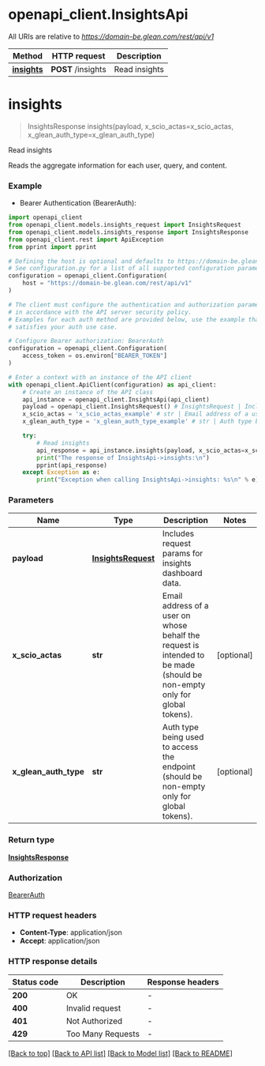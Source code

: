 # openapi_client.InsightsApi

All URIs are relative to *https://domain-be.glean.com/rest/api/v1*

Method | HTTP request | Description
------------- | ------------- | -------------
[**insights**](InsightsApi.md#insights) | **POST** /insights | Read insights


# **insights**
> InsightsResponse insights(payload, x_scio_actas=x_scio_actas, x_glean_auth_type=x_glean_auth_type)

Read insights

Reads the aggregate information for each user, query, and content.

### Example

* Bearer Authentication (BearerAuth):

```python
import openapi_client
from openapi_client.models.insights_request import InsightsRequest
from openapi_client.models.insights_response import InsightsResponse
from openapi_client.rest import ApiException
from pprint import pprint

# Defining the host is optional and defaults to https://domain-be.glean.com/rest/api/v1
# See configuration.py for a list of all supported configuration parameters.
configuration = openapi_client.Configuration(
    host = "https://domain-be.glean.com/rest/api/v1"
)

# The client must configure the authentication and authorization parameters
# in accordance with the API server security policy.
# Examples for each auth method are provided below, use the example that
# satisfies your auth use case.

# Configure Bearer authorization: BearerAuth
configuration = openapi_client.Configuration(
    access_token = os.environ["BEARER_TOKEN"]
)

# Enter a context with an instance of the API client
with openapi_client.ApiClient(configuration) as api_client:
    # Create an instance of the API class
    api_instance = openapi_client.InsightsApi(api_client)
    payload = openapi_client.InsightsRequest() # InsightsRequest | Includes request params for insights dashboard data.
    x_scio_actas = 'x_scio_actas_example' # str | Email address of a user on whose behalf the request is intended to be made (should be non-empty only for global tokens). (optional)
    x_glean_auth_type = 'x_glean_auth_type_example' # str | Auth type being used to access the endpoint (should be non-empty only for global tokens). (optional)

    try:
        # Read insights
        api_response = api_instance.insights(payload, x_scio_actas=x_scio_actas, x_glean_auth_type=x_glean_auth_type)
        print("The response of InsightsApi->insights:\n")
        pprint(api_response)
    except Exception as e:
        print("Exception when calling InsightsApi->insights: %s\n" % e)
```



### Parameters


Name | Type | Description  | Notes
------------- | ------------- | ------------- | -------------
 **payload** | [**InsightsRequest**](InsightsRequest.md)| Includes request params for insights dashboard data. | 
 **x_scio_actas** | **str**| Email address of a user on whose behalf the request is intended to be made (should be non-empty only for global tokens). | [optional] 
 **x_glean_auth_type** | **str**| Auth type being used to access the endpoint (should be non-empty only for global tokens). | [optional] 

### Return type

[**InsightsResponse**](InsightsResponse.md)

### Authorization

[BearerAuth](../README.md#BearerAuth)

### HTTP request headers

 - **Content-Type**: application/json
 - **Accept**: application/json

### HTTP response details

| Status code | Description | Response headers |
|-------------|-------------|------------------|
**200** | OK |  -  |
**400** | Invalid request |  -  |
**401** | Not Authorized |  -  |
**429** | Too Many Requests |  -  |

[[Back to top]](#) [[Back to API list]](../README.md#documentation-for-api-endpoints) [[Back to Model list]](../README.md#documentation-for-models) [[Back to README]](../README.md)

